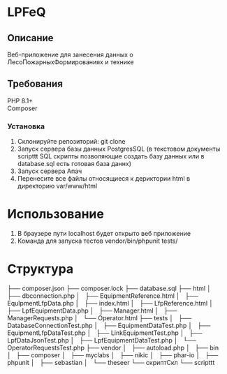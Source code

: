 # LPFeQ

## Описание
Веб-приложение для занесения данных о ЛесоПожарныхФормированиях и технике

## Требования
PHP 8.1+  
Сomposer

### Установка
1. Склонируйте репозиторий: git clone 
2. Запуск сервера базы данных PostgresSQL (в текстовом документы scripttt SQL скрипты позволяющие создать базу данных или в database.sql есть готовая база даннх)
3. Запуск сервера Апач
4. Перенесите все файлы относящиеся к дериктории html в директорию var/www/html
  
# Использование 
1. В браузере пути localhost будет открыто веб приложение
2. Команда для запуска тестов vendor/bin/phpunit tests/

# Структура 
├── composer.json
├── composer.lock
├── database.sql
├── html
│   ├── dbconnection.php
│   ├── EquipmentReference.html
│   ├── EqulpmentLfpData.php
│   ├── index.html
│   ├── LfpReference.html
│   ├── LpfEquipmentData.php
│   ├── Manager.html
│   ├── ManagerRequests.php
│   └── Operator.html
├── tests
│   ├── DatabaseConnectionTest.php
│   ├── EquipmentDataTest.php
│   ├── EquipmentLfpDataTest.php
│   ├── LinkEquipmentTest.php
│   ├── LpfDataJsonTest.php
│   ├── LpfEquipmentDataTest.php
│   └── OperatorRequestsTest.php
├── vendor
│   ├── autoload.php
│   ├── bin
│   ├── composer
│   ├── myclabs
│   ├── nikic
│   ├── phar-io
│   ├── phpunit
│   ├── sebastian
│   └── theseer
└── скриптСкл
    └── scripttt


